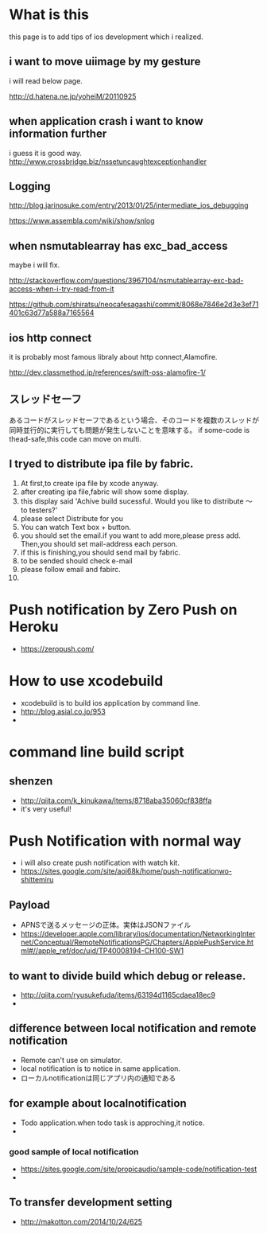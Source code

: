 # What is this
this page is to add tips of ios development which i realized.

## i want to move uiimage by my gesture

i will read below page.

http://d.hatena.ne.jp/yoheiM/20110925
##
## when application crash i want to know information further
i guess it is good way.
http://www.crossbridge.biz/nssetuncaughtexceptionhandler

## Logging
http://blog.jarinosuke.com/entry/2013/01/25/intermediate_ios_debugging

https://www.assembla.com/wiki/show/snlog

## when nsmutablearray has exc_bad_access
maybe i will fix.

http://stackoverflow.com/questions/3967104/nsmutablearray-exc-bad-access-when-i-try-read-from-it

https://github.com/shiratsu/neocafesagashi/commit/8068e7846e2d3e3ef71401c63d77a588a7165564

## ios http connect
it is probably most famous libraly about http connect,Alamofire.

http://dev.classmethod.jp/references/swift-oss-alamofire-1/

## スレッドセーフ
あるコードがスレッドセーフであるという場合、そのコードを複数のスレッドが同時並行的に実行しても問題が発生しないことを意味する。
if some-code is thead-safe,this code can move on multi.


## I tryed to distribute ipa file by fabric.
1. At first,to create ipa file by xcode anyway.
2. after creating ipa file,fabric will show some display.
3. this display said
'Achive build sucessful. Would you like to distribute 〜 to testers?'
4. please select Distribute for you
5. You can watch Text box + button.
6. you should set the email.if you want to add more,please press add.
Then,you should set mail-address each person.
7. if this is finishing,you should send mail by fabric.
8. to be sended should check e-mail
9. please follow email and fabirc.
10. 

# Push notification by Zero Push on Heroku
* https://zeropush.com/

# How to use xcodebuild
* xcodebuild is to build ios application by command line.
* http://blog.asial.co.jp/953 
* 
# command line build script
## shenzen
* http://qiita.com/k_kinukawa/items/8718aba35060cf838ffa
* it's very useful!

# Push Notification with normal way
* i will also create push notification with watch kit.
* https://sites.google.com/site/aoi68k/home/push-notificationwo-shittemiru

## Payload
* APNSで送るメッセージの正体。実体はJSONファイル
* https://developer.apple.com/library/ios/documentation/NetworkingInternet/Conceptual/RemoteNotificationsPG/Chapters/ApplePushService.html#//apple_ref/doc/uid/TP40008194-CH100-SW1

## to want to divide build which debug or release.
* http://qiita.com/ryusukefuda/items/63194d1165cdaea18ec9
* 

## difference between local notification and remote notification
* Remote can't use on simulator.
* local notification is to notice in same application.
* ローカルnotificationは同じアプリ内の通知である

## for example about localnotification
* Todo application.when todo task is approching,it notice.
* 

### good sample of local notification
* https://sites.google.com/site/propicaudio/sample-code/notification-test
* 

## To transfer development setting 
* http://makotton.com/2014/10/24/625


